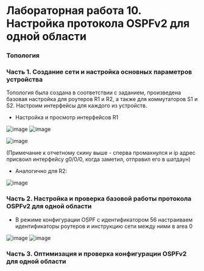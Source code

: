 # Лабораторная работа 10. Настройка протокола OSPFv2 для одной области
### Топология



### Часть 1. Создание сети и настройка основных параметров устройства

Топология была создана в соответствии с заданием, произведена базовая настройка для роутеров R1 и R2, а также для коммутаторов S1 и S2.
Настроим интерфейсы для каждого из устройств.

- Настройка и просмотр интерфейсов R1

![image](https://user-images.githubusercontent.com/89464074/175110868-b8fca644-a46a-4cac-8350-e7b4cf78c1bd.png)
![image](https://user-images.githubusercontent.com/89464074/175111040-20befca5-5152-4565-a9db-d5d876ed19cc.png)

![image](https://user-images.githubusercontent.com/89464074/175111524-a0989391-feb2-43b6-a9dc-154086accc1a.png)

(Примечание к отчетному скину выше - сперва промахнулся и ip адрес присвоил интерфейсу g0/0/0, когда заметил, отправил его в шатдаун)

- Аналогично для R2:

![image](https://user-images.githubusercontent.com/89464074/175112646-3004606f-1f10-4ddb-a66e-8a1f10df18f9.png)


### Часть 2. Настройка и проверка базовой работы протокола OSPFv2 для одной области
- В режиме конфигурации OSPF с идентификатором 56 настраиваем идентификаторы роутеров и инструкцию сети между ними в area 0

![image](https://user-images.githubusercontent.com/89464074/175115024-27af6eb8-6087-47a2-bdcd-ae974caa80a0.png)
![image](https://user-images.githubusercontent.com/89464074/175115323-79a91402-6553-4d9a-9938-e580cca73cd9.png)



### Часть 3. Оптимизация и проверка конфигурации OSPFv2 для одной области
